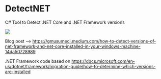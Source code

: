 # DetectNET
C# Tool to Detect .NET Core and .NET Framework versions

![](../Graphics/DetectNET-Console.png)

Blog post --> https://gmusumeci.medium.com/how-to-detect-versions-of-net-framework-and-net-core-installed-in-your-windows-machine-14da50728989

.NET Framework code based on https://docs.microsoft.com/en-us/dotnet/framework/migration-guide/how-to-determine-which-versions-are-installed
